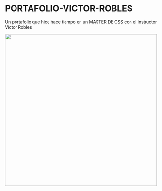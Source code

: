 # PORTAFOLIO-VICTOR-ROBLES
 Un portafolio que hice hace tiempo en un MASTER DE CSS con el instructor Víctor Robles

<img align="left" src="https://media.tenor.com/26pNa498OS0AAAAi/warning-joypixels.gif" width = 500px>
